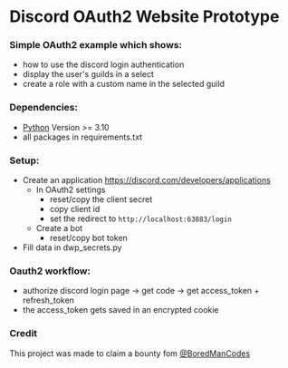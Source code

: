 # Discord OAuth2 Website Prototype

### Simple OAuth2 example which shows:
- how to use the discord login authentication  
- display the user's guilds in a select
- create a role with a custom name in the selected guild

### Dependencies:
- [Python](https://www.python.org/downloads/) Version >= 3.10
- all packages in requirements.txt

### Setup:
- Create an application https://discord.com/developers/applications
  - In OAuth2 settings
    - reset/copy the client secret
    - copy client id
    - set the redirect to `http://localhost:63883/login`
  - Create a bot
    - reset/copy bot token
- Fill data in dwp_secrets.py

### Oauth2 workflow:  
- authorize discord login page -> get code -> get access_token + refresh_token
- the access_token gets saved in an encrypted cookie

### Credit
This project was made to claim a bounty fom [@BoredManCodes](https://github.com/BoredManCodes)
